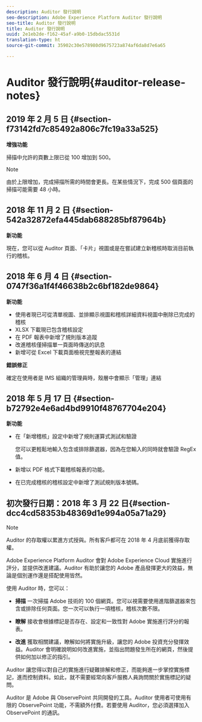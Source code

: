 ```yaml
---
description: Auditor 發行說明
seo-description: Adobe Experience Platform Auditor 發行說明
seo-title: Auditor 發行說明
title: Auditor 發行說明
uuid: 2e1eb2de-f162-45af-a9b0-15dbdac5531d
translation-type: ht
source-git-commit: 35902c30e578980d9675723a874af6da8d7e6a65

---
```



# Auditor 發行說明{#auditor-release-notes}

## 2019 年 2 月 5 日 {#section-f73142fd7c85492a806c7fc19a33a525}

**增強功能**

掃描中允許的頁數上限已從 100 增加到 500。

>[!NOTE]
>
>由於上限增加，完成掃描所需的時間會更長。在某些情況下，完成 500 個頁面的掃描可能需要 48 小時。

## 2018 年 11 月 2 日 {#section-542a32872efa445dab688285bf87964b}

**新功能**

現在，您可以從 Auditor 頁面、「卡片」視圖或是在嘗試建立新稽核時取消目前執行的稽核。

## 2018 年 6 月 4 日 {#section-0747f36a1f4f46638b2c6bf182de9864}

**新功能**

* 使用者現已可從清單視圖、並排顯示視圖和稽核詳細資料視圖中刪除已完成的稽核
* XLSX 下載現已包含稽核設定
* 在 PDF 報表中新增了規則版本追蹤
* 改進稽核僅掃描單一頁面時傳送的訊息
* 新增可從 Excel 下載頁面檢視完整報表的連結

**錯誤修正**

確定在使用者是 IMS 組織的管理員時，殼層中會顯示「管理」連結

## 2018 年 5 月 17 日 {#section-b72792e4e6ad4bd9910f48767704e204}

**新功能**

* 在「新增稽核」設定中新增了規則運算式測試和驗證

   您可以更輕鬆地輸入包含或排除篩選器，因為在您輸入的同時就會驗證 RegEx 值。
* 新增以 PDF 格式下載稽核報表的功能。
* 在已完成稽核的稽核設定中新增了測試規則版本號碼。

## 初次發行日期：2018 年 3 月 22 日{#section-dcc4cd58353b48369d1e994a05a71a29}

>[!NOTE]
>
>Auditor 的存取權以累進方式授與。所有客戶都可在 2018 年 4 月底前獲得存取權。

Adobe Experience Platform Auditor 會對 Adobe Experience Cloud 實施進行評分，並提供改進建議。Auditor 有助於讓您的 Adobe 產品發揮更大的效益，無論是個別運作還是搭配使用皆然。

使用 Auditor 時，您可以：

* **掃描** 一次掃描 Adobe 技術的 100 個網頁。您可以視需要使用進階篩選器來包含或排除任何頁面。您一次可以執行一項稽核，稽核次數不限。

* **瞭解** 接收會根據標記是否存在、設定和一致性對 Adobe 實施進行評分的報表。

* **改進** 獲取相關建議，瞭解如何將實施升級，讓您的 Adobe 投資充分發揮效益。Auditor 會明確說明如何改進實施，並指出問題發生所在的網頁，然後提供如何加以修正的指引。

Auditor 讓您得以對自己的實施進行疑難排解和修正，而能夠進一步掌控實施標記，進而控制資料。如此，就不需要經常向客戶服務人員詢問關於實施標記的疑問。

Auditor 是 Adobe 與 ObservePoint 共同開發的工具。Auditor 使用者可使用有限的 ObservePoint 功能，不需額外付費。若要使用 Auditor，您必須選擇加入 ObservePoint 的通訊。
